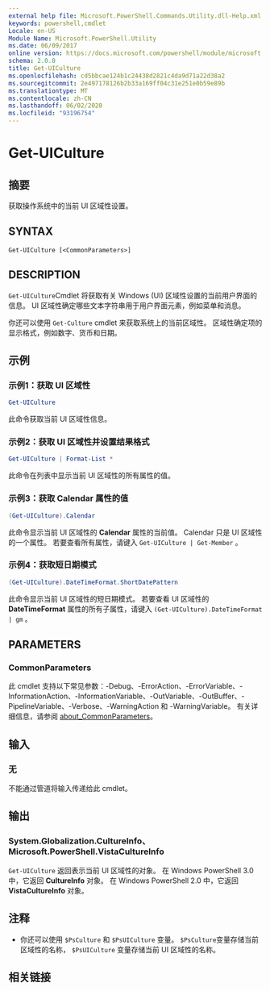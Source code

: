 ```yaml
---
external help file: Microsoft.PowerShell.Commands.Utility.dll-Help.xml
keywords: powershell,cmdlet
Locale: en-US
Module Name: Microsoft.PowerShell.Utility
ms.date: 06/09/2017
online version: https://docs.microsoft.com/powershell/module/microsoft.powershell.utility/get-uiculture?view=powershell-7&WT.mc_id=ps-gethelp
schema: 2.0.0
title: Get-UICulture
ms.openlocfilehash: cd5bbcae124b1c24438d2821c4da9d71a22d38a2
ms.sourcegitcommit: 2e497178126b2b33a169ff04c31e251e0b59e89b
ms.translationtype: MT
ms.contentlocale: zh-CN
ms.lasthandoff: 06/02/2020
ms.locfileid: "93196754"
---
```

# Get-UICulture

## 摘要
获取操作系统中的当前 UI 区域性设置。

## SYNTAX

```
Get-UICulture [<CommonParameters>]
```

## DESCRIPTION

`Get-UICulture`Cmdlet 将获取有关 Windows (UI) 区域性设置的当前用户界面的信息。
UI 区域性确定哪些文本字符串用于用户界面元素，例如菜单和消息。

你还可以使用 `Get-Culture` cmdlet 来获取系统上的当前区域性。
区域性确定项的显示格式，例如数字、货币和日期。

## 示例

### 示例1：获取 UI 区域性

```powershell
Get-UICulture
```

此命令获取当前 UI 区域性信息。

### 示例2：获取 UI 区域性并设置结果格式

```powershell
Get-UICulture | Format-List *
```

此命令在列表中显示当前 UI 区域性的所有属性的值。

### 示例3：获取 Calendar 属性的值

```powershell
(Get-UICulture).Calendar
```

此命令显示当前 UI 区域性的 **Calendar** 属性的当前值。
Calendar 只是 UI 区域性的一个属性。
若要查看所有属性，请键入 `Get-UICulture | Get-Member` 。

### 示例4：获取短日期模式

```powershell
(Get-UICulture).DateTimeFormat.ShortDatePattern
```

此命令显示当前 UI 区域性的短日期模式。
若要查看 UI 区域性的 **DateTimeFormat** 属性的所有子属性，请键入 `(Get-UICulture).DateTimeFormat | gm` 。

## PARAMETERS

### CommonParameters

此 cmdlet 支持以下常见参数：-Debug、-ErrorAction、-ErrorVariable、-InformationAction、-InformationVariable、-OutVariable、-OutBuffer、-PipelineVariable、-Verbose、-WarningAction 和 -WarningVariable。 有关详细信息，请参阅 [about_CommonParameters](../Microsoft.PowerShell.Core/About/about_CommonParameters.md)。

## 输入

### 无

不能通过管道将输入传递给此 cmdlet。

## 输出

### System.Globalization.CultureInfo、Microsoft.PowerShell.VistaCultureInfo

`Get-UICulture` 返回表示当前 UI 区域性的对象。
在 Windows PowerShell 3.0 中，它返回 **CultureInfo** 对象。
在 Windows PowerShell 2.0 中，它返回 **VistaCultureInfo** 对象。

## 注释

- 你还可以使用 `$PsCulture` 和 `$PsUICulture` 变量。 `$PsCulture`变量存储当前区域性的名称， `$PsUICulture` 变量存储当前 UI 区域性的名称。

## 相关链接
